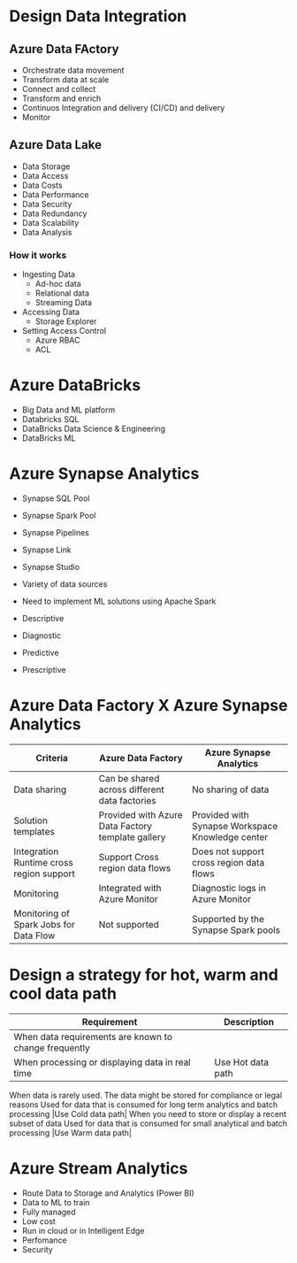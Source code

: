 # Design Data Integration

## Azure Data FActory

- Orchestrate data movement
- Transform data at scale
- Connect and collect
- Transform and enrich
- Continuos Integration and delivery (CI/CD) and delivery
- Monitor

## Azure Data Lake

- Data Storage
- Data Access
- Data Costs
- Data Performance
- Data Security
- Data Redundancy
- Data Scalability
- Data Analysis

### How it works

- Ingesting Data
    - Ad-hoc data
    - Relational data
    - Streaming Data
- Accessing Data
    - Storage Explorer
- Setting Access Control
    - Azure RBAC
    - ACL

# Azure DataBricks

- Big Data and ML platform
- Databricks SQL
- DataBricks Data Science & Engineering
- DataBricks ML

# Azure Synapse Analytics

- Synapse SQL Pool
- Synapse Spark Pool
- Synapse Pipelines
- Synapse Link
- Synapse Studio

- Variety of data sources
- Need to implement ML solutions using Apache Spark
- Descriptive
- Diagnostic
- Predictive
- Prescriptive

# Azure Data Factory X Azure Synapse Analytics

|Criteria 	|Azure Data Factory 	|Azure Synapse Analytics|
|----       |----                   |-----                  |
|Data sharing 	|Can be shared across different data factories 	|No sharing of data|
|Solution templates 	|Provided with Azure Data Factory template gallery 	|Provided with Synapse Workspace Knowledge center|
|Integration Runtime cross region support 	|Support Cross region data flows 	|Does not support cross region data flows|
|Monitoring 	|Integrated with Azure Monitor 	|Diagnostic logs in Azure Monitor|
|Monitoring of Spark Jobs for Data Flow 	|Not supported 	|Supported by the Synapse Spark pools|

# Design a strategy for hot, warm and cool data path

|Requirement 	|Description|
|-----          |-----      |
|When data requirements are known to change frequently
When processing or displaying data in real time| 	Use Hot data path|
When data is rarely used. The data might be stored for compliance or legal reasons
Used for data that is consumed for long term analytics and batch processing 	|Use Cold data path|
When you need to store or display a recent subset of data
Used for data that is consumed for small analytical and batch processing 	|Use Warm data path|

# Azure Stream Analytics

- Route Data to Storage and Analytics (Power BI)
- Data to ML to train
- Fully managed
- Low cost
- Run in cloud or in Intelligent Edge
- Perfomance
- Security
